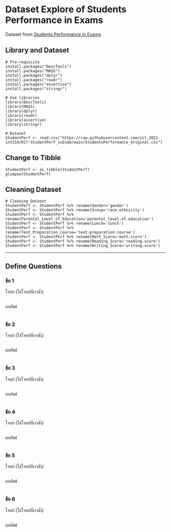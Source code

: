 # Dataset Explore of Students Performance in Exams

Dataset from [Students Performance in Exams](https://github.com/sit-2021-int214/017-StudentPerf_inExam/blob/main/StudentsPerformance_Original.csv)

## Library and Dataset

```{R}
# Pre-requisite
install.packages("DescTools")
install.packages("MASS")
install.packages("dplyr")
install.packages("readr")
install.packages("assertive")
install.packages("stringr")

# Use libraries
library(DescTools)
library(MASS)
library(dplyr)
library(readr)
library(assertive)
library(stringr)

# Dataset
StudentPerf <- read.csv("https://raw.githubusercontent.com/sit-2021-int214/017-StudentPerf_inExam/main/StudentsPerformance_Original.csv")
```

## Change to Tibble

```{R}
StudentPerf <- as_tibble(StudentPerf)
glimpse(StudentPerf)
```

## Cleaning Dataset

```{R}
# Cleaning Dataset
StudentPerf <- StudentPerf %>% rename(Gender='gender')
StudentPerf <- StudentPerf %>% rename(Group='race.ethnicity')
StudentPerf <- StudentPerf %>% rename(Parental_Level_of_Education='parental.level.of.education')
StudentPerf <- StudentPerf %>% rename(Lunch='lunch')
StudentPerf <- StudentPerf %>% rename(Test_Preparation_Course='test.preparation.course')
StudentPerf <- StudentPerf %>% rename(Math_Score='math.score')
StudentPerf <- StudentPerf %>% rename(Reading_Score='reading.score')
StudentPerf <- StudentPerf %>% rename(Writing_Score='writing.score')
```

---

## Define Questions

### ข้อ 1

โจทย์ (ใส่โจทย์ที่เราตั้ง)

```{R}

```

ผลลัพธ์

```{R}

```

### ข้อ 2

โจทย์ (ใส่โจทย์ที่เราตั้ง)

```{R}

```

ผลลัพธ์

```{R}

```

### ข้อ 3

โจทย์ (ใส่โจทย์ที่เราตั้ง)

```{R}

```

ผลลัพธ์

```{R}

```

### ข้อ 4

โจทย์ (ใส่โจทย์ที่เราตั้ง)

```{R}

```

ผลลัพธ์

```{R}

```

### ข้อ 5

โจทย์ (ใส่โจทย์ที่เราตั้ง)

```{R}

```

ผลลัพธ์

```{R}

```

### ข้อ 6

โจทย์ (ใส่โจทย์ที่เราตั้ง)

```{R}

```

ผลลัพธ์

```{R}

```
